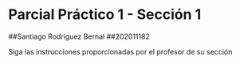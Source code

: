# Parcial Práctico 1 - Sección 1
##Santiago Rodriguez Bernal
##202011182

Siga las instrucciones proporcionadas por el profesor de su sección

